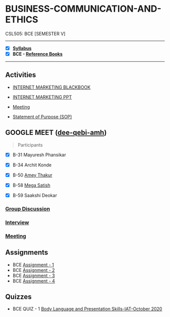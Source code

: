 # BUSINESS-COMMUNICATION-AND-ETHICS
 CSL505: BCE [SEMESTER V]

---
 
 - [X] **[Syllabus](https://github.com/Amey-Thakur/BUSINESS-COMMUNICATION-AND-ETHICS/blob/main/Syllabus/TE%20BE%20Comp%20Engg%20CBCGS%20Syllabus.pdf)**
 - [X] **BCE - [Reference Books](https://github.com/Amey-Thakur/BUSINESS-COMMUNICATION-AND-ETHICS/tree/main/Reference%20Books)**

---

## Activities
 - [INTERNET MARKETING BLACKBOOK](https://github.com/Amey-Thakur/BUSINESS-COMMUNICATION-AND-ETHICS/blob/main/Activities/B-31%2C34%2C50%2C58%2C59_BCE_IM_BLACKBOOK.pdf)
 
 - [INTERNET MARKETING PPT](https://github.com/Amey-Thakur/BUSINESS-COMMUNICATION-AND-ETHICS/blob/main/Activities/B-31%2C34%2C50%2C58%2C59_BCE_IM_PPT.pdf)
 
 - [Meeting](https://github.com/Amey-Thakur/BUSINESS-COMMUNICATION-AND-ETHICS/blob/main/Activities/B-31%2C34%2C50%2C58%2C59_BCE_MOCK_MEETING.pdf)
 
 - [Statement of Purpose (SOP)](https://github.com/Amey-Thakur/BUSINESS-COMMUNICATION-AND-ETHICS/blob/main/Activities/Amey_B-50_SOP.pdf)

## GOOGLE MEET ([dee-qebi-amh](https://meet.google.com/dee-qebi-amh))
 >Participants

 - [x] B-31 Mayuresh Phansikar
 
 - [x] B-34 Archit Konde
 
 - [x] B-50 [Amey Thakur](https://github.com/Amey-Thakur)
 
 - [x] B-58 [Mega Satish](https://github.com/msatmod)
 
 - [x] B-59 Saakshi Deokar
 
 
 ### [Group Discussion](https://github.com/Amey-Thakur/BUSINESS-COMMUNICATION-AND-ETHICS/blob/main/Meet%20(dee-qebi-amh)/B-31%2C34%2C50%2C58%2C59_GD_dee-qebi-amh.mp4)
 
 ### [Interview](https://github.com/Amey-Thakur/BUSINESS-COMMUNICATION-AND-ETHICS/blob/main/Meet%20(dee-qebi-amh)/B-31%2C34%2C50%2C58%2C59_INTERVIEW_dee-qebi-amh.mp4)
 
 ### [Meeting](https://github.com/Amey-Thakur/BUSINESS-COMMUNICATION-AND-ETHICS/blob/main/Meet%20(dee-qebi-amh)/B-31%2C34%2C50%2C58%2C59_MEETING_dee-qebi-amh.mp4)

## Assignments
 - BCE [Assignment - 1](https://github.com/Amey-Thakur/BUSINESS-COMMUNICATION-AND-ETHICS/blob/main/Assignments/Amey_B-50_BCE_Assignment-1.pdf)
 - BCE [Assignment - 2](https://github.com/Amey-Thakur/BUSINESS-COMMUNICATION-AND-ETHICS/blob/main/Assignments/Amey_B-50_BCE_Assignment-2.pdf)
 - BCE [Assignment - 3](https://github.com/Amey-Thakur/BUSINESS-COMMUNICATION-AND-ETHICS/blob/main/Assignments/Amey_B-50_BCE_Assignment-3.pdf)
 - BCE [Assignment - 4](https://github.com/Amey-Thakur/BUSINESS-COMMUNICATION-AND-ETHICS/blob/main/Assignments/Amey_B-50_BCE_Assignment-4.pdf)

## Quizzes
 - BCE QUIZ - 1 [Body Language and Presentation Skills-IAT-October 2020](https://github.com/Amey-Thakur/BUSINESS-COMMUNICATION-AND-ETHICS/blob/main/Quizzes/BCE-QUIZ-1-Body%20Language%20and%20Presentation%20Skills-IAT-October%202020.pdf)

